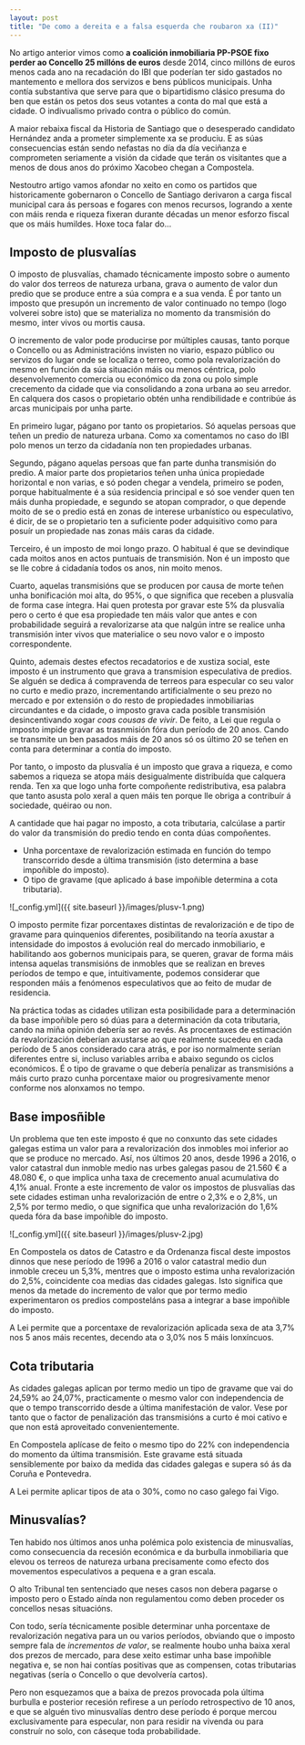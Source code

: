 ```yaml
---
layout: post
title: "De como a dereita e a falsa esquerda che roubaron xa (II)"
---
```


No artigo anterior vimos como **a coalición inmobiliaria PP-PSOE fixo perder ao Concello 25 millóns de euros** desde 2014, cinco millóns de euros menos cada ano na recadación do IBI que poderían ter sido gastados no mantemento e mellora dos servizos e bens públicos municipais. Unha contía substantiva que serve para que o bipartidismo clásico presuma do ben que están os petos dos seus votantes a conta do mal que está a cidade. O indivualismo privado contra o público do común.

A maior rebaixa fiscal da Historia de Santiago que o desesperado candidato Hernández anda a prometer simplemente xa se produciu. E as súas consecuencias están sendo nefastas no día da día veciñanza e comprometen seriamente a visión da cidade que terán os visitantes que a menos de dous anos do próximo Xacobeo chegan a Compostela.

Nestoutro artigo vamos afondar no xeito en como os partidos que historicamente gobernaron o Concello de Santiago derivaron a carga fiscal municipal cara ás persoas e fogares con menos recursos, logrando a xente con máis renda e riqueza fixeran durante décadas un menor esforzo fiscal que os máis humildes. Hoxe toca falar do...

## Imposto de plusvalías

O imposto de plusvalías, chamado técnicamente imposto sobre o aumento do valor dos terreos de natureza urbana, grava o aumento de valor dun predio que se produce entre a súa compra e a sua venda. É por tanto un imposto que presupón un incremento de valor continuado no tempo (logo volverei sobre isto) que se materializa no momento da transmisión do mesmo, inter vivos ou mortis causa.

O incremento de valor pode producirse por múltiples causas, tanto porque o Concello ou as Administracións invisten no viario, espazo público ou servizos do lugar onde se localiza o terreo, como pola revalorización do mesmo en función da súa situación máis ou menos céntrica, polo desenvolvemento comercia ou económico da zona ou polo simple crecemento da cidade que via consolidando a zona urbana ao seu arredor. En calquera dos casos o propietario obtén unha rendibilidade e contribúe ás arcas municipais por unha parte.

En primeiro lugar, págano por tanto os propietarios. Só aquelas persoas que teñen un predio de natureza urbana. Como xa comentamos no caso do IBI polo menos un terzo da cidadanía non ten propiedades urbanas.

Segundo, págano aquelas persoas que fan parte dunha transmisión do predio. A maior parte dos propietarios teñen unha única propiedade horizontal e non varias, e só poden chegar a vendela, primeiro se poden, porque habitualmente é a súa residencia principal e só soe vender quen ten máis dunha propiedade, e segundo se atopan comprador, o que depende moito de se o predio está en zonas de interese urbanístico ou especulativo, é dicir, de se o propietario ten a suficiente poder adquisitivo como para posuír un propiedade nas zonas máis caras da cidade.

Terceiro, é un imposto de moi longo prazo. O habitual é que se devindique cada moitos anos en actos puntuais de transmisión. Non é un imposto que se lle cobre á cidadanía todos os anos, nin moito menos.

Cuarto, aquelas transmisións que se producen por causa de morte teñen unha bonificación moi alta, do 95%, o que significa que receben a plusvalía de forma case íntegra. Hai quen protesta por gravar este 5% da plusvalía pero o certo é que esa propiedade ten máis valor que antes e con probabilidade seguirá a revalorizarse ata que nalgún intre se realice unha transmisión inter vivos que materialice o seu novo valor e o imposto correspondente.

Quinto, ademais destes efectos recadatorios e de xustiza social, este imposto é un instrumento que grava a transmision especulativa de predios. Se alguén se dedica á compravenda de terreos para especular co seu valor no curto e medio prazo, incrementando artificialmente o seu prezo no mercado e por extensión o do resto de propiedades inmobiliarias circundantes e da cidade, o imposto grava cada posible transmisión desincentivando xogar *coas cousas de vivir*. De feito, a Lei que regula o imposto impide gravar as trasnmisión fóra dun período de 20 anos. Cando se transmite un ben pasados máis de 20 anos só os último 20 se teñen en conta para determinar a contía do imposto.

Por tanto, o imposto da plusvalía é un imposto que grava a riqueza, e como sabemos a riqueza se atopa máis desigualmente distribuída que calquera renda. Ten xa que logo unha forte compoñente redistributiva, esa palabra que tanto asusta polo xeral a quen máis ten porque lle obriga a contribuír á sociedade, quéirao ou non.

A cantidade que hai pagar no imposto, a cota tributaria, calcúlase a partir do valor da transmisión do predio tendo en conta dúas compoñentes.

- Unha porcentaxe de revalorización estimada en función do tempo transcorrido desde a última transmisión (isto determina a base impoñible do imposto).
- O tipo de gravame (que aplicado á base impoñible determina a cota tributaria).

![_config.yml]({{ site.baseurl }}/images/plusv-1.png)

O imposto permite fizar porcentaxes distintas de revalorización e de tipo de gravame para quinquenios diferentes, posibilitando na teoría axustar a intensidade do impostos á evolución real do mercado inmobiliario, e habilitando aos gobernos municipais para, se queren, gravar de forma máis intensa aquelas transmisións de inmobles que se realizan en breves períodos de tempo e que, intuitivamente, podemos considerar que responden máis a fenómenos especulativos que ao feito de mudar de residencia.

Na práctica todas as cidades utilizan esta posibilidade para a determinación da base impoñible pero só dúas para a determinación da cota tributaria, cando na miña opinión debería ser ao revés. As procentaxes de estimación da revalorización deberían axustarse ao que realmente sucedeu en cada período de 5 anos considerado cara atrás, e por iso normalmente serían diferentes entre si, incluso variables arriba e abaixo segundo os ciclos económicos. É o tipo de gravame o que debería penalizar as transmisións a máis curto prazo cunha porcentaxe maior ou progresivamente menor conforme nos alonxamos no tempo.

## Base imposñible

Un problema que ten este imposto é que no conxunto das sete cidades galegas estima un valor para a revalorización dos inmobles moi inferior ao que se produce no mercado. Así, nos últimos 20 anos, desde 1996 a 2016, o valor catastral dun inmoble medio nas urbes galegas pasou de 21.560 € a 48.080 €, o que implica unha taxa de crecemento anual acumulativa do 4,1% anual. Fronte a este incremento de valor os impostos de plusvalías das sete cidades estiman unha revalorización de entre o 2,3% e o 2,8%, un 2,5% por termo medio, o que significa que unha revalorización do 1,6% queda fóra da base impoñible do imposto.

![_config.yml]({{ site.baseurl }}/images/plusv-2.jpg)

En Compostela os datos de Catastro e da Ordenanza fiscal deste impostos dinnos que nese período de 1996 a 2016 o valor catastral medio dun inmoble creceu un 5,3%, mentres que o imposto estima unha revalorización do 2,5%, coincidente coa medias das cidades galegas. Isto significa que menos da metade do incremento de valor que por termo medio experimentaron os predios composteláns pasa a integrar a base impoñible do imposto.

A Lei permite que a porcentaxe de revalorización aplicada sexa de ata 3,7% nos 5 anos máis recentes, decendo ata o 3,0% nos 5 máis lonxíncuos.

## Cota tributaria

As cidades galegas aplican por termo medio un tipo de gravame que vai do 24,59% ao 24,07%, practicamente o mesmo valor con independencia de que o tempo transcorrido desde a última manifestación de valor. Vese por tanto que o factor de penalización das transmisións a curto é moi cativo e que non está aproveitado convenientemente.

En Compostela aplícase de feito o mesmo tipo do 22% con independencia do momento da última transmisión. Este gravame está situada sensiblemente por baixo da medida das cidades galegas e supera só ás da Coruña e Pontevedra.

A Lei permite aplicar tipos de ata o 30%, como no caso galego fai Vigo.

## Minusvalías?

Ten habido nos últimos anos unha polémica polo existencia de minusvalías, como consecuencia da recesión económica e da burbulla inmobiliaria que elevou os terreos de natureza urbana precisamente como efecto dos movementos especulativos a pequena e a gran escala.

O alto Tribunal ten sentenciado que neses casos non debera pagarse o imposto pero o Estado aínda non regulamentou como deben proceder os concellos nesas situacións.

Con todo, sería técnicamente posible determinar unha porcentaxe de revalorización negativa para un ou varios períodos, obviando que o imposto sempre fala de *incrementos de valor*, se realmente houbo unha baixa xeral dos prezos de mercado, para dese xeito estimar unha base impoñible negativa e, se non hai contías positivas que as compensen, cotas tributarias negativas (sería o Concello o que devolvería cartos).

Pero non esquezamos que a baixa de prezos provocada pola última burbulla e posterior recesión refirese a un período retrospectivo de 10 anos, e que se alguén tivo minusvalías dentro dese período é porque mercou exclusivamente para especular, non para residir na vivenda ou para construír no solo, con cáseque toda probabilidade.
